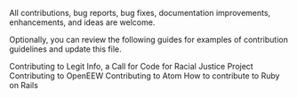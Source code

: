 All contributions, bug reports, bug fixes, documentation improvements, enhancements, and ideas are welcome.

Optionally, you can review the following guides for examples of contribution guidelines and update this file.

Contributing to Legit Info, a Call for Code for Racial Justice Project
Contributing to OpenEEW
Contributing to Atom
How to contribute to Ruby on Rails

